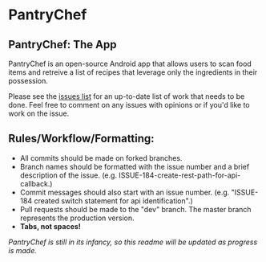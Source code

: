 # PantryChef
## PantryChef: The App

PantryChef is an open-source Android app that allows users to scan food items and retreive a list of recipes that leverage only the ingredients in their possession.

Please see the [issues list](https://github.com/brandonschabell/PantryChef/issues) for an up-to-date list of work that needs to be done. Feel free to comment on any issues with opinions or if you'd like to work on the issue.

## Rules/Workflow/Formatting:
* All commits should be made on forked branches.
* Branch names should be formatted with the issue number and a brief description of the issue. (e.g. ISSUE-184-create-rest-path-for-api-callback.)
* Commit messages should also start with an issue number. (e.g. "ISSUE-184 created switch statement for api identification".)
* Pull requests should be made to the "dev" branch. The master branch represents the production version.
* **Tabs, not spaces!**

*PantryChef is still in its infancy, so this readme will be updated as progress is made.*
